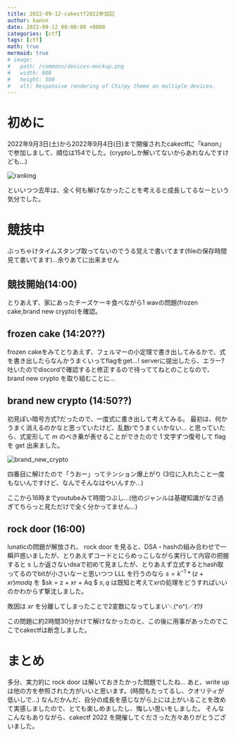 ```yaml
---
title: 2022-09-12-cakectf2022参加記
author: kanon
date: 2022-09-12 00:00:00 +0800
categories: [ctf]
tags: [ctf]
math: true
mermaid: true
# image:
#   path: /commons/devices-mockup.png
#   width: 800
#   height: 500
#   alt: Responsive rendering of Chirpy theme on multiple devices.
---
```


# 初めに

2022年9月3日(土)から2022年9月4日(日)まで開催されたcakectfに「kanon」で参加しまして、順位は154でした。(cryptoしか解いてないからあれなんですけども...)

![ranking](/cakectf/1.png)

といいつつ去年は、全く何も解けなかったことを考えると成長してるなーという気分でした。

# 競技中

ぶっちゃけタイムスタンプ取ってないのでうる覚えで書いてます(fileの保存時間見て書いてます)...余りあてに出来ません

## 競技開始(14:00)

とりあえず、家にあったチーズケーキ食べながら1 wavの問題(frozen cake,brand new crypto)を確認。

## frozen cake (14:20??)

frozen cakeをみてとりあえず、フェルマーの小定理で書き出してみるかで、式を書き出したらなんかうまくいってflagをget...!
serverに提出したら、エラー?吐いたのでdiscordで確認すると修正するので待っててねとのことなので、brand new crypto を取り組むことに...

## brand new crypto (14:50??)

初見ぽい暗号方式?だったので、一度式に書き出して考えてみる。
最初は、何かうまく消えるのかなと思っていたけど、乱数$r$でうまくいかない...
と思っていたら、式変形して $m$ のべき乗が表せることができたので 1 文字ずつ復号して flag を get 出来ました。

![brand_new_crypto](/cakectf/1.png)

四番目に解けたので「うおー」ってテンション爆上がり
(3位に入れたこと一度もないんですけど、なんでそんなはやいんすか...)

ここから16時までyoutubeみて時間つぶし...(他のジャンルは基礎知識がなさ過ぎてちらっと見ただけで全く分かってません...)

## rock door (16:00)

lunaticの問題が解放され、 rock door を見ると、DSA・hashの組み合わせで一瞬戸惑いましたが、とりあえずコードとにらめっこしながら実行して内容の把握すると s しか返さないdsaで初めて見ましたが、とりあえず立式するとhash取ってるのでbitが小さいなーと思いつつ LLL を行うのなら $s = k^{-1}*(z + xr) mod q$ を $sk = z + xr + Aq $ $s,q$ は既知と考えて$x r$の処理をどうすればいいのかわからず撃沈しました。

敗因は $x r$ を分離してしまったことで2変数になってしまい＼(^o^)／ｵﾜﾀ

この問題に約2時間30分かけて解けなかったのと、この後に用事があったのでここでcakectfは断念しました。


# まとめ

多分、実力的に rock door は解いておきたかった問題でしたね...
あと、write up は他の方を参照された方がいいと思います。(時間もたってるし、クオリティが低いしで...)
なんだかんだ、自分の成長を感じながら上には上がいることを改めて実感しましたので、とても楽しめましたし、悔しい思いをしました。
そんなこんなもありながら、cakectf 2022 を開催してくださった方々ありがとうございました。